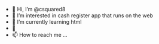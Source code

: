 - 👋 Hi, I’m @csquared8
- 👀 I’m interested in cash register app that runs on the web
- 🌱 I’m currently learning html
- 💞
- 📫 How to reach me ...

<!---
csquared8/csquared8 is a ✨ special ✨ repository because its `README.md` (this file) appears on your GitHub profile.
You can click the Preview link to take a look at your changes.
--->
